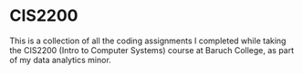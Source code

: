 # CIS2200
This is a collection of all the coding assignments I completed while taking the CIS2200 (Intro to Computer Systems) course at Baruch College, as part of my data analytics minor.
